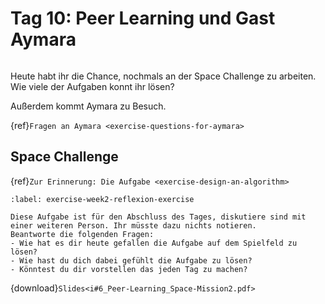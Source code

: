 # Tag 10: Peer Learning und Gast Aymara

```{include} ../../_peer_learning.md
```

Heute habt ihr die Chance, nochmals an der Space Challenge zu arbeiten. Wie viele der Aufgaben konnt ihr lösen?

Außerdem kommt Aymara zu Besuch.

{ref}`Fragen an Aymara <exercise-questions-for-aymara>`

## Space Challenge

{ref}`Zur Erinnerung: Die Aufgabe <exercise-design-an-algorithm>`

```{exercise} Das Spielfeld - Reflexion
:label: exercise-week2-reflexion-exercise

Diese Aufgabe ist für den Abschluss des Tages, diskutiere sind mit einer weiteren Person. Ihr müsste dazu nichts notieren.
Beantworte die folgenden Fragen:
- Wie hat es dir heute gefallen die Aufgabe auf dem Spielfeld zu lösen?
- Wie hast du dich dabei gefühlt die Aufgabe zu lösen?
- Könntest du dir vorstellen das jeden Tag zu machen?
```

{download}`Slides<i#6_Peer-Learning_Space-Mission2.pdf>`

